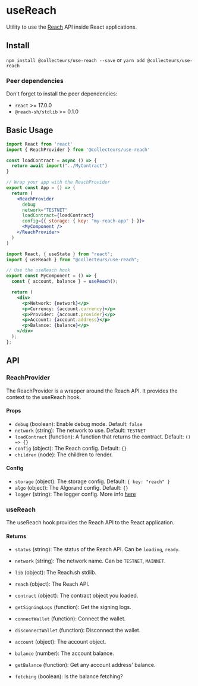 # useReach

Utility to use the [Reach](https://reach.sh) API inside React applications.

## Install

`npm install @collecteurs/use-reach --save` or `yarn add @collecteurs/use-reach`

### Peer dependencies

Don't forget to install the peer dependencies:

- `react` >= 17.0.0
- `@reach-sh/stdlib` >= 0.1.0

## Basic Usage

```jsx
import React from 'react'
import { ReachProvider } from '@collecteurs/use-reach'

const loadContract = async () => {
  return await import("../MyContract")
}

// Wrap your app with the ReachProvider
export const App = () => (
  return (
    <ReachProvider
      debug
      network="TESTNET"
      loadContract={loadContract}
      config={{ storage: { key: "my-reach-app" } }}>
      <MyComponent />
    </ReachProvider>
  )
)
```

```jsx
import React, { useState } from "react";
import { useReach } from "@collecteurs/use-reach";

// Use the useReach hook
export const MyComponent = () => {
  const { account, balance } = useReach();

  return (
    <div>
      <p>Network: {network}</p>
      <p>Currency: {account.currency}</p>
      <p>Provider: {account.provider}</p>
      <p>Account: {account.address}</p>
      <p>Balance: {balance}</p>
    </div>
  );
};
```

## API

### ReachProvider

The ReachProvider is a wrapper around the Reach API. It provides the context to the useReach hook.

#### Props

- `debug` (boolean): Enable debug mode. Default: `false`
- `network` (string): The network to use. Default: `TESTNET`
- `loadContract` (function): A function that returns the contract. Default: `() => {}`
- `config` (object): The Reach config. Default: `{}`
- `children` (node): The children to render.

#### Config

- `storage` (object): The storage config. Default: `{ key: "reach" }`
- `algo` (object): The Algorand config. Default: `{}`
- `logger` (string): The logger config. More info [here](https://github.com/doubco/logbook)

### useReach

The useReach hook provides the Reach API to the React application.

#### Returns

- `status` (string): The status of the Reach API. Can be `loading`, `ready`.
- `network` (string): The network name. Can be `TESTNET`, `MAINNET`.

- `lib` (object): The Reach.sh stdlib.
- `reach` (object): The Reach API.
- `contract` (object): The contract object you loaded.

- `getSigningLogs` (function): Get the signing logs.
- `connectWallet` (function): Connect the wallet.
- `disconnectWallet` (function): Disconnect the wallet.

- `account` (object): The account object.
- `balance` (number): The account balance.
- `getBalance` (function): Get any account address' balance.
- `fetching` (boolean): Is the balance fetching?
